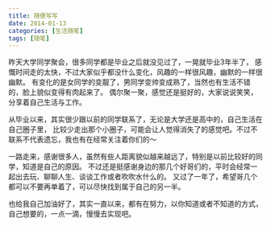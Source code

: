 ```yaml
---
title: 随便写写
date: 2014-01-13
categories: [生活随笔]
tags: [随笔]
---
```


昨天大学同学聚会，很多同学都是毕业之后就没见过了，一晃就毕业3年半了，
感慨时间走的太快，不过大家似乎都没什么变化，风趣的一样很风趣，幽默的一样很幽默。
有变化的是女同学的变靓了，男同学变帅变成熟了，当然也有生活不错的，脸上貌似变得有肉起来了。
偶尔聚一聚，感觉还是挺好的，大家说说笑笑，分享着自己生活与工作。

从毕业以来，其实很少跟以前的同学联系了，无论是大学还是高中的，自己生活在自己圈子里，
比较少走出那个小圈子，可能会让人觉得消失了的感觉吧。不过不联系不代表遗忘，我也有在经常关注着你们的～

一路走来，感谢很多人，虽然有些人距离貌似越来越远了，特别是以前比较好的同学，知道是自己的原因。
不过还是挺感谢身边的那几个好哥们的，平时会经常一起出去玩、聊聊人生、谈谈工作或者吹吹水什么的。
又过了一年了，希望哥几个都可以不要再单着了，可以尽快找到属于自己的另一半。

也给我自己加油好了，其实一直以来，都有在努力，以你知道或者不知道的方式，
自己想要的，一点一滴，慢慢去实现吧。
